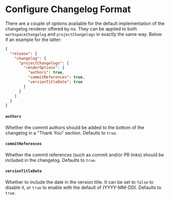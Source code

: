 # Configure Changelog Format

There are a couple of options available for the default implementation of the changelog renderer offered by nx. They can be applied to both `workspaceChangelog` and `projectChangelogs` in exactly the same way. Below if an example for the latter:

```json
{
  "release": {
    "changelog": {
      "projectChangelogs": {
        "renderOptions": {
          "authors": true,
          "commitReferences": true,
          "versionTitleDate": true
        }
      }
    }
  }
}
```

#### `authors`

Whether the commit authors should be added to the bottom of the changelog in a "Thank You" section. Defaults to `true`.

#### `commitReferences`

Whether the commit references (such as commit and/or PR links) should be included in the changelog. Defaults to `true`.

#### `versionTitleDate`

Whether to include the date in the version title. It can be set to `false` to disable it, or `true` to enable with the default of (YYYY-MM-DD). Defaults to `true`.
